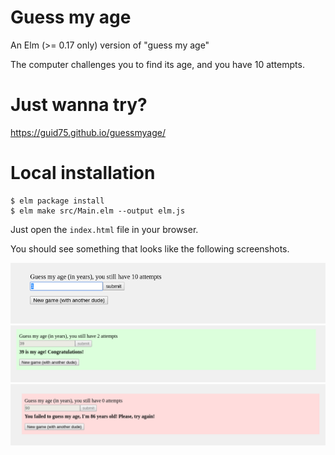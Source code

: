 # Guess my age
An Elm (>= 0.17 only) version of "guess my age"

The computer challenges you to find its age, and you have 10 attempts.

# Just wanna try?

https://guid75.github.io/guessmyage/

# Local installation

```
$ elm package install
$ elm make src/Main.elm --output elm.js
```

Just open the `index.html` file in your browser.

You should see something that looks like the following screenshots.

![start](/images/start.png)
![success](/images/success.png)
![failure](/images/failure.png)
